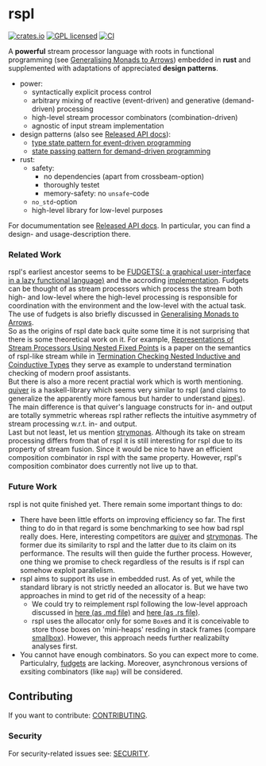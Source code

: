 # rspl

[![crates.io][crates-badge]][crates-url]
[![GPL licensed][license-badge]][license-url]
[![CI][actions-badge]][actions-url]

[crates-badge]: https://img.shields.io/crates/v/rspl.svg
[crates-url]: https://crates.io/crates/rspl
[license-badge]: https://img.shields.io/badge/license-GPL-blue.svg
[license-url]: ./Cargo.toml
[actions-badge]: https://github.com/aronpaulson/rspl/actions/workflows/ci.yaml/badge.svg
[actions-url]: https://github.com/aronpaulson/rspl/actions/workflows/ci.yaml

A **powerful** stream processor language with roots in functional programming (see [Generalising Monads to Arrows](https://www.sciencedirect.com/science/article/pii/S0167642399000234)) embedded in **rust** and supplemented with adaptations of appreciated **design patterns**.

- power:
  * syntactically explicit process control
  * arbitrary mixing of reactive (event-driven) and generative (demand-driven) processing
  * high-level stream processor combinators (combination-driven)
  * agnostic of input stream implementation
- design patterns (also see [Released API docs](https://docs.rs/rspl)):
  * [type state pattern for event-driven programming](https://github.com/aronpaulson/rspl/blob/master/examples/pelican.md)
  * [state passing pattern for demand-driven programming](https://github.com/aronpaulson/rspl/blob/master/examples/hics.md)
- rust:
  * safety:
    + no dependencies (apart from crossbeam-option)
    + thoroughly testet
    + memory-safety: no `unsafe`-code
  * `no_std`-option
  * high-level library for low-level purposes

For documumentation see [Released API docs](https://docs.rs/rspl).
In particular, you can find a design- and usage-description there.

### Related Work

rspl's earliest ancestor seems to be [FUDGETS(: a graphical user-interface in a lazy functional language)](https://dl.acm.org/doi/pdf/10.1145/165180.165228) and the accroding [implementation](https://hackage.haskell.org/package/fudgets).
Fudgets can be thought of as stream processors which process the stream both high- and low-level where the high-level processing is responsible for coordination with the environment and the low-level with the actual task.
The use of fudgets is also briefly discussed in [Generalising Monads to Arrows](https://www.sciencedirect.com/science/article/pii/S0167642399000234).\
So as the origins of rspl date back quite some time it is not surprising that there is some theoretical work on it.
For example, [Representations of Stream Processors Using Nested Fixed Points](https://arxiv.org/pdf/0905.4813) is a paper on the semantics of rspl-like stream while in [Termination Checking Nested Inductive and Coinductive Types](https://www.cs.nott.ac.uk/~psztxa/publ/InvertedQuantifiers.pdf) they serve as example to understand termination checking of modern proof assistants.\
But there is also a more recent practial work which is worth mentioning.
[quiver](https://hackage.haskell.org/package/quiver) is a haskell-library which seems very similar to rspl (and claims to generalize the apparently more famous but harder to understand [pipes](https://hackage.haskell.org/package/pipes)).
The main difference is that quiver's language constructs for in- and output are totally symmetric whereas rspl rather reflects the intuitive asymmetry of stream processing w.r.t. in- and output.\
Last but not least, let us mention [strymonas](https://github.com/strymonas).
Although its take on stream processing differs from that of rspl it is still interesting for rspl due to its property of stream fusion.
Since it would be nice to have an efficient composition combinator in rspl with the same property.
However, rspl's composition combinator does currently not live up to that.

### Future Work

rspl is not quite finished yet.
There remain some important things to do:
- There have been little efforts on improving efficiency so far.
  The first thing to do in that regard is some benchmarking to see how bad rspl really does.
  Here, interesting competitors are [quiver](https://hackage.haskell.org/package/quiver) and [strymonas](https://github.com/strymonas).
  The former due its similarity to rspl and the latter due to its claim on its performance.
  The results will then guide the further process.
  However, one thing we promise to check regardless of the results is if rspl can somehow exploit parallelism.
- rspl aims to support its use in embedded rust.
  As of yet, while the standard library is not strictly needed an allocator is.
  But we have two approaches in mind to get rid of the necessity of a heap:
    * We could try to reimplement rspl following the low-level approach discussed in [here (as .md file)](https://github.com/aronpaulson/rspl/blob/master/examples/rspl_heapless.md) and [here (as .rs file)](https://github.com/aronpaulson/rspl/blob/master/examples/rspl_heapless.rs).
    * rspl uses the allocator only for some `Box`es and it is conceivable to store those boxes on 'mini-heaps' resding in stack frames (compare [smallbox](https://github.com/andylokandy/smallbox)).
      However, this approach needs further realizabilty analyses first.
- You cannot have enough combinators.
  So you can expect more to come.
  Particulalry, [fudgets](https://hackage.haskell.org/package/fudgets) are lacking.
  Moreover, asynchronous versions of exsiting combinators (like `map`) will be considered.

## Contributing

If you want to contribute: [CONTRIBUTING](CONTRIBUTING.md).

### Security

For security-related issues see: [SECURITY](SECURITY.md).
